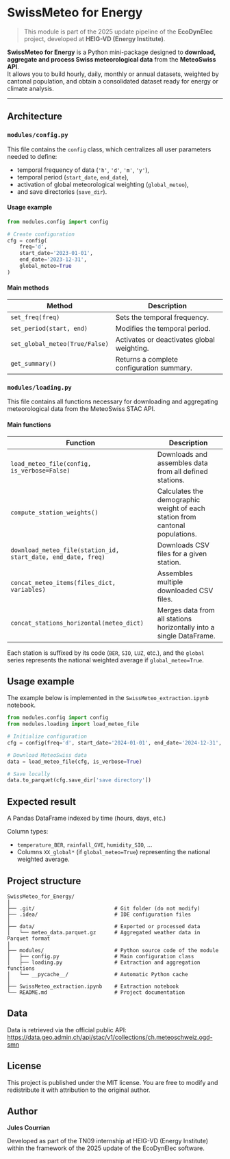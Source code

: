 # SwissMeteo for Energy

> This module is part of the 2025 update pipeline of the **EcoDynElec** project, developed at **HEIG-VD (Energy Institute)**.

**SwissMeteo for Energy** is a Python mini-package designed to **download, aggregate and process Swiss meteorological data** from the **MeteoSwiss API**.  
It allows you to build hourly, daily, monthly or annual datasets, weighted by cantonal population, and obtain a consolidated dataset ready for energy or climate analysis.

---

## Architecture

### `modules/config.py`
This file contains the `config` class, which centralizes all user parameters needed to define:
- temporal frequency of data (`'h'`, `'d'`, `'m'`, `'y'`),
- temporal period (`start_date`, `end_date`),
- activation of global meteorological weighting (`global_meteo`),
- and save directories (`save_dir`).

#### Usage example
```python
from modules.config import config

# Create configuration
cfg = config(
    freq='d',
    start_date='2023-01-01',
    end_date='2023-12-31',
    global_meteo=True
)
```

#### Main methods

| Method | Description |
|---------|-------------|
| `set_freq(freq)` | Sets the temporal frequency. |
| `set_period(start, end)` | Modifies the temporal period. |
| `set_global_meteo(True/False)` | Activates or deactivates global weighting. |
| `get_summary()` | Returns a complete configuration summary. |

### `modules/loading.py`
This file contains all functions necessary for downloading and aggregating meteorological data from the MeteoSwiss STAC API.

#### Main functions

| Function | Description |
|----------|-------------|
| `load_meteo_file(config, is_verbose=False)` | Downloads and assembles data from all defined stations. |
| `compute_station_weights()` | Calculates the demographic weight of each station from cantonal populations. |
| `download_meteo_file(station_id, start_date, end_date, freq)` | Downloads CSV files for a given station. |
| `concat_meteo_items(files_dict, variables)` | Assembles multiple downloaded CSV files. |
| `concat_stations_horizontal(meteo_dict)` | Merges data from all stations horizontally into a single DataFrame. |

Each station is suffixed by its code (`BER`, `SIO`, `LUZ`, etc.),
and the `global` series represents the national weighted average if `global_meteo=True`.

## Usage example

The example below is implemented in the `SwissMeteo_extraction.ipynb` notebook.
```python
from modules.config import config
from modules.loading import load_meteo_file

# Initialize configuration
cfg = config(freq='d', start_date='2024-01-01', end_date='2024-12-31', global_meteo=True)

# Download MeteoSwiss data
data = load_meteo_file(cfg, is_verbose=True)

# Save locally
data.to_parquet(cfg.save_dir['save directory'])
```

## Expected result

A Pandas DataFrame indexed by time (hours, days, etc.)

Column types:
- `temperature_BER`, `rainfall_GVE`, `humidity_SIO`, ...
- Columns `XX_global*` (if `global_meteo=True`) representing the national weighted average.

## Project structure
```
SwissMeteo_for_Energy/
│
├── .git/                          # Git folder (do not modify)
├── .idea/                         # IDE configuration files
│
├── data/                          # Exported or processed data
│   └── meteo_data.parquet.gz      # Aggregated weather data in Parquet format
│
├── modules/                       # Python source code of the module
│   ├── config.py                  # Main configuration class
│   ├── loading.py                 # Extraction and aggregation functions
│   └── __pycache__/               # Automatic Python cache
│
├── SwissMeteo_extraction.ipynb    # Extraction notebook
└── README.md                      # Project documentation
```

## Data

Data is retrieved via the official public API:
https://data.geo.admin.ch/api/stac/v1/collections/ch.meteoschweiz.ogd-smn

## License

This project is published under the MIT license.
You are free to modify and redistribute it with attribution to the original author.

## Author

**Jules Courrian**

Developed as part of the TN09 internship at HEIG-VD (Energy Institute)
within the framework of the 2025 update of the EcoDynElec software.